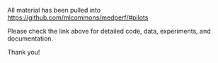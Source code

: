 All material has been pulled into https://github.com/mlcommons/medperf/#pilots 
 
Please check the link above for detailed code, data, experiments, and documentation.
 
Thank you!

